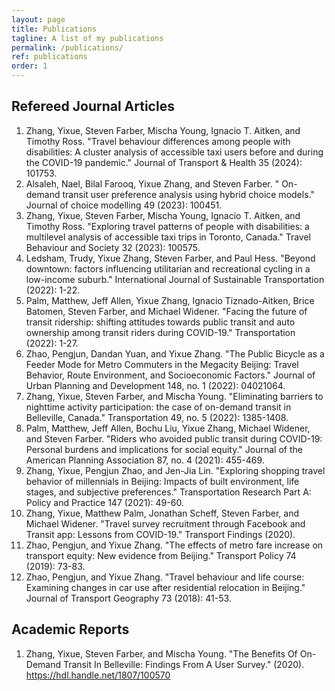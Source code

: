 ```yaml
---
layout: page
title: Publications
tagline: A list of my publications
permalink: /publications/
ref: publications
order: 1
---
```


## Refereed Journal Articles
1.	Zhang, Yixue, Steven Farber, Mischa Young, Ignacio T. Aitken, and Timothy Ross. "Travel behaviour differences among people with disabilities: A cluster analysis of accessible taxi users before and during the COVID-19 pandemic." Journal of Transport & Health 35 (2024): 101753.
2.	Alsaleh, Nael, Bilal Farooq, Yixue Zhang, and Steven Farber. " On-demand transit user preference analysis using hybrid choice models." Journal of choice modelling 49 (2023): 100451.
3.	Zhang, Yixue, Steven Farber, Mischa Young, Ignacio T. Aitken, and Timothy Ross. "Exploring travel patterns of people with disabilities: a multilevel analysis of accessible taxi trips in Toronto, Canada." Travel Behaviour and Society 32 (2023): 100575.
4.	Ledsham, Trudy, Yixue Zhang, Steven Farber, and Paul Hess. "Beyond downtown: factors influencing utilitarian and recreational cycling in a low-income suburb." International Journal of Sustainable Transportation (2022): 1-22.
5.	Palm, Matthew, Jeff Allen, Yixue Zhang, Ignacio Tiznado-Aitken, Brice Batomen, Steven Farber, and Michael Widener. "Facing the future of transit ridership: shifting attitudes towards public transit and auto ownership among transit riders during COVID-19." Transportation (2022): 1-27.
6.	Zhao, Pengjun, Dandan Yuan, and Yixue Zhang. "The Public Bicycle as a Feeder Mode for Metro Commuters in the Megacity Beijing: Travel Behavior, Route Environment, and Socioeconomic Factors." Journal of Urban Planning and Development 148, no. 1 (2022): 04021064.
7.	Zhang, Yixue, Steven Farber, and Mischa Young. "Eliminating barriers to nighttime activity participation: the case of on-demand transit in Belleville, Canada." Transportation 49, no. 5 (2022): 1385-1408.
8.	Palm, Matthew, Jeff Allen, Bochu Liu, Yixue Zhang, Michael Widener, and Steven Farber. "Riders who avoided public transit during COVID-19: Personal burdens and implications for social equity." Journal of the American Planning Association 87, no. 4 (2021): 455-469.
9.	Zhang, Yixue, Pengjun Zhao, and Jen-Jia Lin. "Exploring shopping travel behavior of millennials in Beijing: Impacts of built environment, life stages, and subjective preferences." Transportation Research Part A: Policy and Practice 147 (2021): 49-60.
10.	Zhang, Yixue, Matthew Palm, Jonathan Scheff, Steven Farber, and Michael Widener. "Travel survey recruitment through Facebook and Transit app: Lessons from COVID-19." Transport Findings (2020).
11.	Zhao, Pengjun, and Yixue Zhang. "The effects of metro fare increase on transport equity: New evidence from Beijing." Transport Policy 74 (2019): 73-83. 
12.	Zhao, Pengjun, and Yixue Zhang. "Travel behaviour and life course: Examining changes in car use after residential relocation in Beijing." Journal of Transport Geography 73 (2018): 41-53.

## Academic Reports
1.	Zhang, Yixue, Steven Farber, and Mischa Young. "The Benefits Of On-Demand Transit In Belleville: Findings From A User Survey." (2020). https://hdl.handle.net/1807/100570

